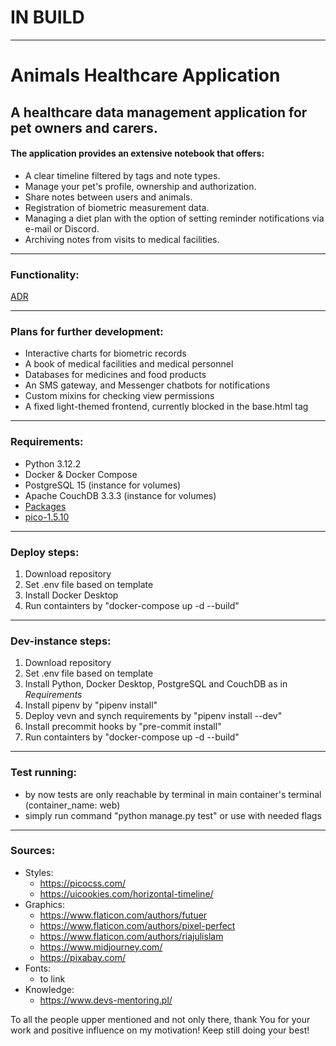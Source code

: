 # IN BUILD

---
# Animals Healthcare Application

## <strong> A healthcare data management application for pet owners and carers. </strong>


#### The application provides an extensive notebook that offers:
- A clear timeline filtered by tags and note types.
- Manage your pet's profile, ownership and authorization.
- Share notes between users and animals.
- Registration of biometric measurement data.
- Managing a diet plan with the option of setting reminder notifications via e-mail or Discord.
- Archiving notes from visits to medical facilities.

---
### Functionality:
[ADR](doc/01_adr_functionality.md)

---

### Plans for further development:


- Interactive charts for biometric records
- A book of medical facilities and medical personnel
- Databases for medicines and food products
- An SMS gateway, and Messenger chatbots for notifications
- Custom mixins for checking view permissions
- A fixed light-themed frontend, currently blocked in the base.html <html> tag

---


### Requirements:
- Python 3.12.2
- Docker & Docker Compose
- PostgreSQL 15 (instance for volumes)
- Apache CouchDB 3.3.3 (instance for volumes)
- [Packages](AHC_app/Pipfile)
- [pico-1.5.10](https://github.com/picocss/pico/archive/refs/tags/v1.5.10.zip)

---
### Deploy steps:
1. Download repository
2. Set .env file based on template
3. Install Docker Desktop
4. Run containters by "docker-compose up -d --build"

---
### Dev-instance steps:
1. Download repository
2. Set .env file based on template
3. Install Python, Docker Desktop, PostgreSQL and CouchDB as in _Requirements_
4. Install pipenv by "pipenv install"
5. Deploy vevn and synch requirements by "pipenv install --dev"
6. Install precommit hooks by "pre-commit install"
7. Run containters by "docker-compose up -d --build"

---
### Test running:
- by now tests are only reachable by terminal in main container's terminal (container_name: web)
- simply run command "python manage.py test" or use with needed flags

---
### Sources:

* Styles:
  * https://picocss.com/
  * https://uicookies.com/horizontal-timeline/
* Graphics:
  * https://www.flaticon.com/authors/futuer
  * https://www.flaticon.com/authors/pixel-perfect
  * https://www.flaticon.com/authors/riajulislam
  * https://www.midjourney.com/
  * https://pixabay.com/
* Fonts:
  * to link
* Knowledge:
  * https://www.devs-mentoring.pl/


To all the people upper mentioned and not only there,
thank You for your work and positive influence on my motivation!
Keep still doing your best!
